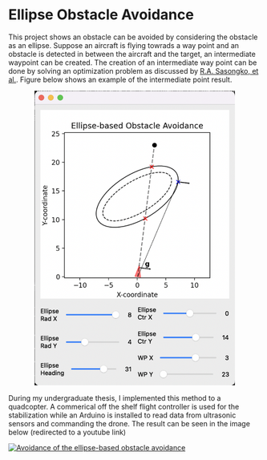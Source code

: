 # Ellipse Obstacle Avoidance

This project shows an obstacle can be avoided by considering the obstacle as an ellipse. Suppose an aircraft is flying towrads a way point and an obstacle is detected in between the aircraft and the target, an intermediate waypoint can be created. The creation of an intermediate way point can be done by solving an optimization problem as discussed by [R.A. Sasongko, et al.](https://www.researchgate.net/publication/315909337_UAV_Obstacle_Avoidance_Algorithm_Based_on_Ellipsoid_Geometry). Figure below shows an example of the intermediate point result.

<p align="center">
    <img src="media/example.png" width="400">
</p>



During my undergraduate thesis, I implemented this method to a quadcopter. A commerical off the shelf flight controller is used for the stabilization while an Arduino is installed to read data from ultrasonic sensors and commanding the drone. The result can be seen in the image below (redirected to a youtube link)

[![Avoidance of the ellipse-based obstacle avoidance](media/quadcopter_obs_avoidance.png)](https://www.youtube.com/watch?v=JQ612zsfXTM)